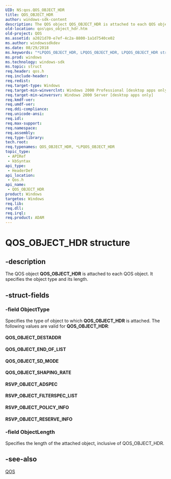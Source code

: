 ```yaml
---
UID: NS:qos.QOS_OBJECT_HDR
title: QOS_OBJECT_HDR
author: windows-sdk-content
description: The QOS object QOS_OBJECT_HDR is attached to each QOS object. It specifies the object type and its length.
old-location: qos\qos_object_hdr.htm
old-project: QOS
ms.assetid: a2021d70-e7ef-4c2a-8800-1a1d7540ce02
ms.author: windowssdkdev
ms.date: 08/29/2018
ms.keywords: "*LPQOS_OBJECT_HDR, LPQOS_OBJECT_HDR, LPQOS_OBJECT_HDR structure pointer [QOS], QOS_OBJECT_DESTADDR, QOS_OBJECT_END_OF_LIST, QOS_OBJECT_HDR, QOS_OBJECT_HDR structure [QOS], QOS_OBJECT_SD_MODE, QOS_OBJECT_SHAPING_RATE, RSVP_OBJECT_ADSPEC, RSVP_OBJECT_FILTERSPEC_LIST, RSVP_OBJECT_POLICY_INFO, RSVP_OBJECT_RESERVE_INFO, _gqos_qos_object_hdr, qos.qos_object_hdr, qos/LPQOS_OBJECT_HDR, qos/QOS_OBJECT_HDR"
ms.prod: windows
ms.technology: windows-sdk
ms.topic: struct
req.header: qos.h
req.include-header: 
req.redist: 
req.target-type: Windows
req.target-min-winverclnt: Windows 2000 Professional [desktop apps only]
req.target-min-winversvr: Windows 2000 Server [desktop apps only]
req.kmdf-ver: 
req.umdf-ver: 
req.ddi-compliance: 
req.unicode-ansi: 
req.idl: 
req.max-support: 
req.namespace: 
req.assembly: 
req.type-library: 
tech.root: 
req.typenames: QOS_OBJECT_HDR, *LPQOS_OBJECT_HDR
topic_type:
 - APIRef
 - kbSyntax
api_type:
 - HeaderDef
api_location:
 - Qos.h
api_name:
 - QOS_OBJECT_HDR
product: Windows
targetos: Windows
req.lib: 
req.dll: 
req.irql: 
req.product: ADAM
---
```


# QOS_OBJECT_HDR structure


## -description


The QOS object 
<b>QOS_OBJECT_HDR</b> is attached to each QOS object. It specifies the object type and its length.


## -struct-fields




### -field ObjectType

Specifies the type of object to which 
<b>QOS_OBJECT_HDR</b> is attached. The following values are valid for 
<b>QOS_OBJECT_HDR</b>: 




<a id="QOS_OBJECT_DESTADDR"></a>
<a id="qos_object_destaddr"></a>


#### QOS_OBJECT_DESTADDR

<a id="QOS_OBJECT_END_OF_LIST"></a>
<a id="qos_object_end_of_list"></a>


#### QOS_OBJECT_END_OF_LIST

<a id="QOS_OBJECT_SD_MODE"></a>
<a id="qos_object_sd_mode"></a>


#### QOS_OBJECT_SD_MODE

<a id="QOS_OBJECT_SHAPING_RATE"></a>
<a id="qos_object_shaping_rate"></a>


#### QOS_OBJECT_SHAPING_RATE

<a id="RSVP_OBJECT_ADSPEC"></a>
<a id="rsvp_object_adspec"></a>


#### RSVP_OBJECT_ADSPEC

<a id="RSVP_OBJECT_FILTERSPEC_LIST"></a>
<a id="rsvp_object_filterspec_list"></a>


#### RSVP_OBJECT_FILTERSPEC_LIST

<a id="RSVP_OBJECT_POLICY_INFO"></a>
<a id="rsvp_object_policy_info"></a>


#### RSVP_OBJECT_POLICY_INFO

<a id="RSVP_OBJECT_RESERVE_INFO"></a>
<a id="rsvp_object_reserve_info"></a>


#### RSVP_OBJECT_RESERVE_INFO


### -field ObjectLength

Specifies the length of the attached object, inclusive of QOS_OBJECT_HDR.
					


## -see-also




<a href="https://msdn.microsoft.com/859faa13-bd66-46ee-8452-6ff5d53d66c9">QOS</a>
 

 


